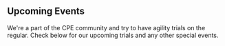 <h2 class="highlight highlight--gold"><span class="gold">Upcoming Events</span></h2>
<p>We're a part of the CPE community and try to have agility trials on the regular. Check below for our upcoming trials and any other special events. </p>
